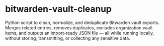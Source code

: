# bitwarden-vault-cleanup
Python script to clean, normalize, and deduplicate Bitwarden vault exports.  Merges related entries, removes duplicates, excludes organization vault items, and outputs an import-ready JSON file —  all while running locally, without storing, transmitting, or collecting any sensitive data.
